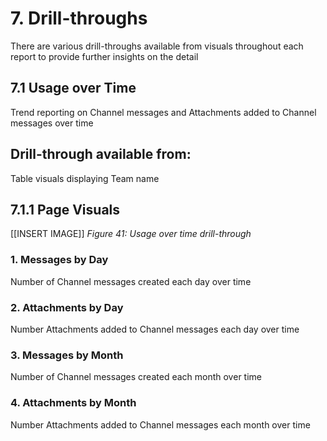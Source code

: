 # 7. Drill-throughs
There are various drill-throughs available from visuals throughout each report to provide further insights on the detail

## 7.1 Usage over Time
Trend reporting on Channel messages and Attachments added to Channel messages over time

## Drill-through available from: 
Table visuals displaying Team name

## 7.1.1 Page Visuals

[[INSERT IMAGE]] *Figure 41: Usage over time drill-through*

### 1.	Messages by Day
Number of Channel messages created each day over time

### 2.	Attachments by Day
Number Attachments added to Channel messages each day over time

### 3.	Messages by Month
Number of Channel messages created each month over time

### 4.	Attachments by Month
Number Attachments added to Channel messages each month over time
